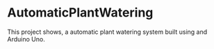 # AutomaticPlantWatering
This project shows, a automatic plant watering system built using and Arduino Uno.
